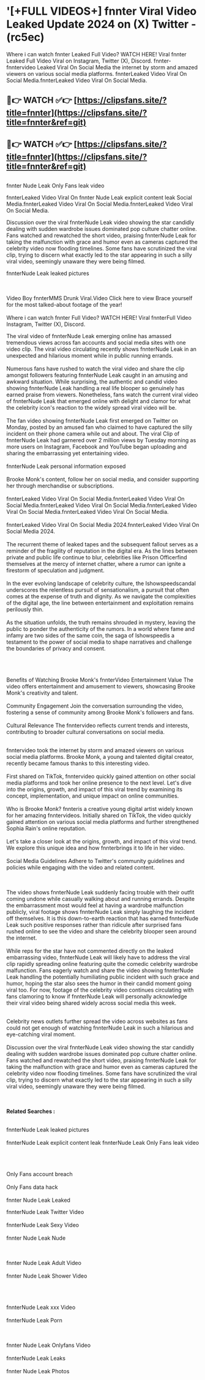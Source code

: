 #  '[+FULL VIDEOS+] fnnter Viral Video Leaked Update 2024 on (X) Twitter - (rc5ec)

Where i can watch fnnter Leaked Full Video? WATCH HERE! Viral fnnter Leaked Full Video Viral on Instagram, Twitter (X), Discord.
fnnter- fnntervideo Leaked Viral On Social Media the internet by storm and amazed viewers on various social media platforms.
fnnterLeaked Video Viral On Social Media.fnnterLeaked Video Viral On Social Media.




## 🔴👉 WATCH ✅👉 [https://clipsfans.site/?title=fnnter](https://clipsfans.site/?title=fnnter&ref=git)


## 🔴👉 WATCH ✅👉 [https://clipsfans.site/?title=fnnter](https://clipsfans.site/?title=fnnter&ref=git)
##


fnnter Nude Leak Only Fans leak video 


fnnterLeaked Video Viral On  fnnter Nude Leak explicit content leak Social Media.fnnterLeaked Video Viral On Social Media.fnnterLeaked Video Viral On Social Media.



Discussion over the viral fnnterNude Leak video showing the star candidly dealing with sudden wardrobe issues dominated pop culture chatter online. Fans watched and rewatched the short video, praising fnnterNude Leak for taking the malfunction with grace and humor even as cameras captured the celebrity video now flooding timelines. Some fans have scrutinized the viral clip, trying to discern what exactly led to the star appearing in such a silly viral video, seemingly unaware they were being filmed.


fnnterNude Leak leaked pictures


  <br>

  <br>
Video Boy fnnterMMS Drunk Viral.Video Click here to view Brace yourself for the most talked-about footage of the year!
<br><br>
Where i can watch fnnter Full Video? WATCH HERE! Viral fnnterFull Video Instagram, Twitter (X), Discord.

The viral video of fnnterNude Leak emerging online has amassed tremendous views across fan accounts and social media sites with one video clip. The viral video circulating recently shows fnnterNude Leak in an unexpected and hilarious moment while in public running errands.
<br><br>
Numerous fans have rushed to watch the viral video and share the clip amongst followers featuring fnnterNude Leak caught in an amusing and awkward situation. While surprising, the authentic and candid video showing fnnterNude Leak handling a real life blooper so genuinely has earned praise from viewers. Nonetheless, fans watch the current viral video of fnnterNude Leak that emerged online with delight and clamor for what the celebrity icon's reaction to the widely spread viral video will be.
<br><br>
The fan video showing fnnterNude Leak first emerged on Twitter on Monday, posted by an amused fan who claimed to have captured the silly incident on their phone camera while out and about. The viral Clip of fnnterNude Leak had garnered over 2 million views by Tuesday morning as more users on Instagram, Facebook and YouTube began uploading and sharing the embarrassing yet entertaining video.
<br><br>
fnnterNude Leak personal information exposed
<br><br>
Brooke Monk's content, follow her on social media, and consider supporting her through merchandise or subscriptions.
<br><br>
fnnterLeaked Video Viral On Social Media.fnnterLeaked Video Viral On Social Media.fnnterLeaked Video Viral On Social Media.fnnterLeaked Video Viral On Social Media.fnnterLeaked Video Viral On Social Media.
<br><br>
fnnterLeaked Video Viral On Social Media 2024.fnnterLeaked Video Viral On Social Media 2024.
<br><br>
The recurrent theme of leaked tapes and the subsequent fallout serves as a reminder of the fragility of reputation in the digital era. As the lines between private and public life continue to blur, celebrities like Prison Officerfind themselves at the mercy of internet chatter, where a rumor can ignite a firestorm of speculation and judgment.
<br><br>
In the ever evolving landscape of celebrity culture, the Ishowspeedscandal underscores the relentless pursuit of sensationalism, a pursuit that often comes at the expense of truth and dignity. As we navigate the complexities of the digital age, the line between entertainment and exploitation remains perilously thin.
<br><br>
As the situation unfolds, the truth remains shrouded in mystery, leaving the public to ponder the authenticity of the rumors. In a world where fame and infamy are two sides of the same coin, the saga of Ishowspeedis a testament to the power of social media to shape narratives and challenge the boundaries of privacy and consent.
<br><br>

<br><br>
Benefits of Watching Brooke Monk's fnnterVideo Entertainment Value The video offers entertainment and amusement to viewers, showcasing Brooke Monk's creativity and talent.
<br><br>
Community Engagement Join the conversation surrounding the video, fostering a sense of community among Brooke Monk's followers and fans.
<br><br>
Cultural Relevance The fnntervideo reflects current trends and interests, contributing to broader cultural conversations on social media.
<br><br>


fnntervideo took the internet by storm and amazed viewers on various social media platforms. Brooke Monk, a young and talented digital creator, recently became famous thanks to this interesting video.
<br><br>
First shared on TikTok, fnntervideo quickly gained attention on other social media platforms and took her online presence to the next level. Let's dive into the origins, growth, and impact of this viral trend by examining its concept, implementation, and unique impact on online communities.
<br><br>
Who is Brooke Monk? fnnteris a creative young digital artist widely known for her amazing fnntervideos. Initially shared on TikTok, the video quickly gained attention on various social media platforms and further strengthened Sophia Rain's online reputation.
<br><br>
Let's take a closer look at the origins, growth, and impact of this viral trend. We explore this unique idea and how fnnterbrings it to life in her video.
<br><br>
Social Media Guidelines Adhere to Twitter's community guidelines and policies while engaging with the video and related content.


<br><br>
The video shows fnnterNude Leak suddenly facing trouble with their outfit coming undone while casually walking about and running errands. Despite the embarrassment most would feel at having a wardrobe malfunction publicly, viral footage shows fnnterNude Leak simply laughing the incident off themselves. It is this down-to-earth reaction that has earned fnnterNude Leak such positive responses rather than ridicule after surprised fans rushed online to see the video and share the celebrity blooper seen around the internet.
<br><br>
While reps for the star have not commented directly on the leaked embarrassing video, fnnterNude Leak will likely have to address the viral clip rapidly spreading online featuring quite the comedic celebrity wardrobe malfunction. Fans eagerly watch and share the video showing fnnterNude Leak handling the potentially humiliating public incident with such grace and humor, hoping the star also sees the humor in their candid moment going viral too. For now, footage of the celebrity video continues circulating with fans clamoring to know if fnnterNude Leak will personally acknowledge their viral video being shared widely across social media this week.
<br><br>

Celebrity news outlets further spread the video across websites as fans could not get enough of watching fnnterNude Leak in such a hilarious and eye-catching viral moment.
<br><br>
Discussion over the viral fnnterNude Leak video showing the star candidly dealing with sudden wardrobe issues dominated pop culture chatter online. Fans watched and rewatched the short video, praising fnnterNude Leak for taking the malfunction with grace and humor even as cameras captured the celebrity video now flooding timelines. Some fans have scrutinized the viral clip, trying to discern what exactly led to the star appearing in such a silly viral video, seemingly unaware they were being filmed.


<br><br>
<strong>Related Searches :</strong>
<br><br>

fnnterNude Leak leaked pictures
<br><br>
fnnterNude Leak explicit content leak
fnnterNude Leak Only Fans leak video
<br><br>

<br><br>
Only Fans account breach
<br><br>
Only Fans data hack
<br><br>
fnnter Nude Leak Leaked

fnnterNude Leak Twitter Video
<br><br>
fnnterNude Leak Sexy Video
<br><br>
fnnter Nude Leak Nude

<br><br>
fnnter Nude Leak Adult Video
<br><br>
fnnter Nude Leak Shower Video
<br><br>

<br><br>
fnnterNude Leak xxx Video
<br><br>
fnnterNude Leak Porn

<br><br>
fnnter Nude Leak Onlyfans Video
<br><br>
fnnterNude Leak Leaks
<br><br>
fnnter Nude Leak Photos